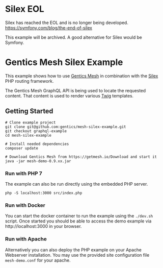 # Silex EOL

Silex has reached the EOL and is no longer being developed. https://symfony.com/blog/the-end-of-silex

This example will be archived. A good alternative for Silex would be Symfony.

# Gentics Mesh Silex Example

This example shows how to use [Gentics Mesh](https://getmesh.io) in combination with the [Silex](https://silex.symfony.com/) PHP routing framework.

The Gentics Mesh GraphQL API is being used to locate the requested content. That content is used to render various [Twig](http://twig.sensiolabs.org/) templates.

## Getting Started

```
# Clone example project
git clone git@github.com:gentics/mesh-silex-example.git
git checkout graphql-example
cd mesh-silex-example

# Install needed dependencies 
composer update

# Download Gentics Mesh from https://getmesh.io/Download and start it
java -jar mesh-demo-0.9.xx.jar
```

### Run with PHP 7

The example can also be run directly using the embedded PHP server.

```
php -S localhost:3000 src/index.php
```

### Run with Docker

You can start the docker container to run the example using the ```./dev.sh``` script. Once started you should be able to access the demo example via http://localhost:3000 in your browser.

### Run with Apache

Alternatively you can also deploy the PHP example on your Apache Webserver installation. You may use the provided site configuration file ```mesh-demo.conf``` for your apache.
